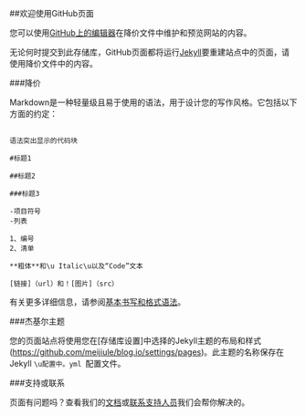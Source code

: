 ##欢迎使用GitHub页面

您可以使用[GitHub上的编辑器](https://github.com/meijiule/blog.io/edit/master/docs/index.md)在降价文件中维护和预览网站的内容。

无论何时提交到此存储库，GitHub页面都将运行[Jekyll](https://jekyllrb.com/)要重建站点中的页面，请使用降价文件中的内容。

###降价

Markdown是一种轻量级且易于使用的语法，用于设计您的写作风格。它包括以下方面的约定：

```降价

语法突出显示的代码块

#标题1

##标题2

###标题3

-项目符号
-列表

1、编号
2、清单

**粗体**和\u Italic\u以及“Code”文本

[链接]（url）和！[图片]（src）
```

有关更多详细信息，请参阅[基本书写和格式语法](https://docs.github.com/en/github/writing-on-github/getting-started-with-writing-and-formatting-on-github/basic-writing-and-formatting-syntax)。

###杰基尔主题

您的页面站点将使用您在[存储库设置]中选择的Jekyll主题的布局和样式(https://github.com/meijiule/blog.io/settings/pages)。此主题的名称保存在Jekyll `\u配置中。yml `配置文件。

###支持或联系

页面有问题吗？查看我们的[文档](https://docs.github.com/categories/github-pages-basics/)或[联系支持人员](https://support.github.com/contact)我们会帮你解决的。
